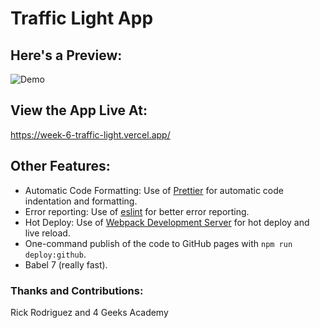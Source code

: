 # Traffic Light App

## Here's a Preview:
![Demo](https://user-images.githubusercontent.com/112668448/256956402-751f3a09-06f8-4db9-a731-f8d73ec5cd82.gif)

## View the App Live At:
https://week-6-traffic-light.vercel.app/

## Other Features:

- Automatic Code Formatting: Use of [Prettier](https://prettier.io/) for automatic code indentation and formatting.
- Error reporting: Use of [eslint](https://eslint.org/) for better error reporting.
- Hot Deploy: Use of [Webpack Development Server](https://webpack.js.org/configuration/dev-server/) for hot deploy and live reload.
- One-command publish of the code to GitHub pages with `npm run deploy:github`.
- Babel 7 (really fast).

### Thanks and Contributions:
Rick Rodriguez and 4 Geeks Academy
